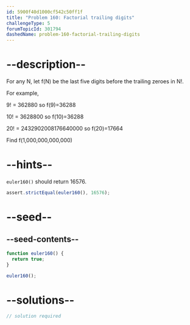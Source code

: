 ```yaml
---
id: 5900f40d1000cf542c50ff1f
title: "Problem 160: Factorial trailing digits"
challengeType: 5
forumTopicId: 301794
dashedName: problem-160-factorial-trailing-digits
---
```


# --description--

For any N, let f(N) be the last five digits before the trailing zeroes in N!.

For example,

9! = 362880 so f(9)=36288

10! = 3628800 so f(10)=36288

20! = 2432902008176640000 so f(20)=17664

Find f(1,000,000,000,000)

# --hints--

`euler160()` should return 16576.

```js
assert.strictEqual(euler160(), 16576);
```

# --seed--

## --seed-contents--

```js
function euler160() {
  return true;
}

euler160();
```

# --solutions--

```js
// solution required
```
